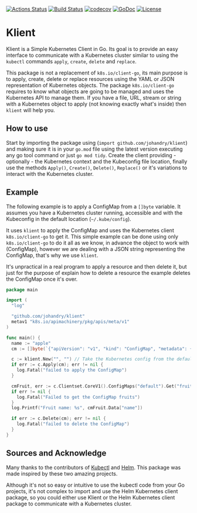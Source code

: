 [![Actions Status](https://github.com/johandry/klient/workflows/Unit%20Test/badge.svg)](https://github.com/johandry/klient/actions) [![Build Status](https://travis-ci.org/johandry/klient.svg?branch=master)](https://travis-ci.org/johandry/klient) [![codecov](https://codecov.io/gh/johandry/klient/branch/master/graph/badge.svg)](https://codecov.io/gh/johandry/klient) [![GoDoc](https://godoc.org/github.com/johandry/klient?status.svg)](https://godoc.org/github.com/johandry/klient) [![License](https://img.shields.io/badge/License-Apache%202.0-blue.svg)](https://opensource.org/licenses/Apache-2.0)

# Klient

Klient is a Simple Kubernetes Client in Go. Its goal is to provide an easy interface to communicate with a Kubernetes cluster similar to using the `kubectl` commands `apply`, `create`, `delete` and `replace`.

This package is not a replacement of `k8s.io/client-go`, its main purpose is to apply, create, delete or replace resources using the YAML or JSON representation of Kubernetes objects. The package `k8s.io/client-go` requires to know what objects are going to be managed and uses the Kubernetes API to manage them. If you have a file, URL, stream or string with a Kubernetes object to apply (not knowing exactly what's inside) then `klient` will help you.

<!-- 
This package is part of the blog article [Building a Kubernetes Client in Go](http://blog.johandry.com/post/kubernetes_client/). Refer to this blog post to know why and how Klient was made. 
-->

## How to use

Start by importing the package using (`import github.com/johandry/klient`) and making sure it is in your `go.mod` file using the latest version executing any go tool command or just `go mod tidy`. Create the client providing - optionally - the Kubernetes context and the Kubeconfig file location, finally use the methods `Apply()`, `Create()`, `Delete()`, `Replace()` or it's variations to interact with the Kubernetes cluster.

## Example

The following example is to apply a ConfigMap from a `[]byte` variable. It assumes you have a Kubernetes cluster running, accessible and with the Kubeconfig in the default location (`~/.kube/config`).

It uses `klient` to apply the ConfigMap and uses the Kubernetes client `k8s.io/client-go` to get it. This simple example can be done using only `k8s.io/client-go` to do it all as we know, in advance the object to work with (ConfigMap), however we are dealing with a JSON string representing the ConfigMap, that's why we use `klient`.

It's unpractical in a real program to apply a resource and then delete it, but just for the purpose of explain how to delete a resource the example deletes the ConfigMap once it's over.

```go
package main

import (
  "log"

  "github.com/johandry/klient"
  metav1 "k8s.io/apimachinery/pkg/apis/meta/v1"
)

func main() {
  name := "apple"
  cm := []byte(`{"apiVersion": "v1", "kind": "ConfigMap", "metadata": { "name": "fruit" }, "data": {	"name": "` + name + `" } }`)

  c := klient.New("", "") // Take the Kubernetes config from the default location (~/.kube/config) and using the default context.
  if err := c.Apply(cm); err != nil {
    log.Fatal("failed to apply the ConfigMap")
  }

  cmFruit, err := c.Clientset.CoreV1().ConfigMaps("default").Get("fruit", metav1.GetOptions{})
  if err != nil {
    log.Fatal("Failed to get the ConfigMap fruits")
  }
  log.Printf("Fruit name: %s", cmFruit.Data["name"])

  if err := c.Delete(cm); err != nil {
    log.Fatal("failed to delete the ConfigMap")
  }
}
```

## Sources and Acknowledge

Many thanks to the contributors of [Kubectl](https://github.com/kubernetes/kubectl) and [Helm](https://github.com/helm/helm). This package was made inspired by these two amazing projects.

Although it's not so easy or intuitive to use the kubectl code from your Go projects, it's not complex to import and use the Helm Kubernetes client package, so you could either use Klient or the Helm Kubernetes client package to communicate with a Kubernetes cluster.

